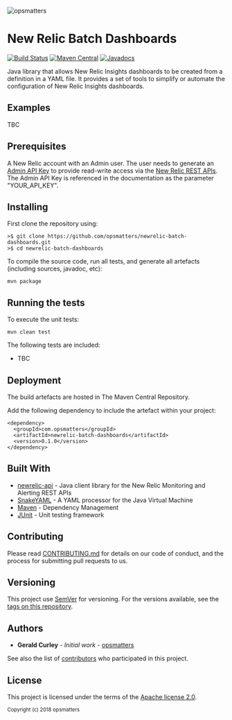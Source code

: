 ![opsmatters](https://i.imgur.com/VoLABc1.png)

# New Relic Batch Dashboards 
[![Build Status](https://travis-ci.org/opsmatters/newrelic-batch-dashboards.svg?branch=master)](https://travis-ci.org/opsmatters/newrelic-batch-dashboards)
[![Maven Central](https://maven-badges.herokuapp.com/maven-central/com.opsmatters/newrelic-batch-dashboards/badge.svg?style=blue)](https://maven-badges.herokuapp.com/maven-central/com.opsmatters/newrelic-batch-dashboards)
[![Javadocs](http://javadoc.io/badge/com.opsmatters/newrelic-batch-dashboards.svg)](http://javadoc.io/doc/com.opsmatters/newrelic-batch-dashboards)

Java library that allows New Relic Insights dashboards to be created from a definition in a YAML file.
It provides a set of tools to simplify or automate the configuration of New Relic Insights dashboards.

## Examples

TBC

## Prerequisites

A New Relic account with an Admin user.
The user needs to generate an [Admin API Key](https://docs.newrelic.com/docs/apis/rest-api-v2/getting-started/api-keys) 
to provide read-write access via the [New Relic REST APIs](https://api.newrelic.com).
The Admin API Key is referenced in the documentation as the parameter "YOUR_API_KEY".

## Installing

First clone the repository using:
```
>$ git clone https://github.com/opsmatters/newrelic-batch-dashboards.git
>$ cd newrelic-batch-dashboards
```

To compile the source code, run all tests, and generate all artefacts (including sources, javadoc, etc):
```
mvn package 
```

## Running the tests

To execute the unit tests:
```
mvn clean test 
```

The following tests are included:

* TBC

## Deployment

The build artefacts are hosted in The Maven Central Repository. 

Add the following dependency to include the artefact within your project:
```
<dependency>
  <groupId>com.opsmatters</groupId>
  <artifactId>newrelic-batch-dashboards</artifactId>
  <version>0.1.0</version>
</dependency>
```

## Built With

* [newrelic-api](https://github.com/opsmatters/newrelic-api) - Java client library for the New Relic Monitoring and Alerting REST APIs
* [SnakeYAML](https://bitbucket.org/asomov/snakeyaml) - A YAML processor for the Java Virtual Machine
* [Maven](https://maven.apache.org/) - Dependency Management
* [JUnit](http://junit.org/) - Unit testing framework

## Contributing

Please read [CONTRIBUTING.md](https://www.contributor-covenant.org/version/1/4/code-of-conduct.html) for details on our code of conduct, and the process for submitting pull requests to us.

## Versioning

This project use [SemVer](http://semver.org/) for versioning. For the versions available, see the [tags on this repository](https://github.com/opsmatters/newrelic-batch-dashboards/tags). 

## Authors

* **Gerald Curley** - *Initial work* - [opsmatters](https://github.com/opsmatters)

See also the list of [contributors](https://github.com/opsmatters/newrelic-batch-dashboards/contributors) who participated in this project.

## License

This project is licensed under the terms of the [Apache license 2.0](https://www.apache.org/licenses/LICENSE-2.0.html).

<sub>Copyright (c) 2018 opsmatters</sub>